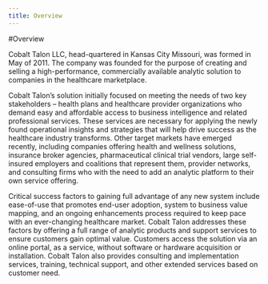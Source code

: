 ```yaml
---
title: Overview
---
```

#Overview

Cobalt Talon LLC, head-quartered in Kansas City Missouri, was formed in May of 2011.  The company was founded for the purpose of creating and selling a high-performance, commercially available analytic solution to companies in the healthcare marketplace.

Cobalt Talon’s solution initially focused on meeting the needs of two key stakeholders – health plans and healthcare provider organizations who demand easy and affordable access to business intelligence and related professional services.  These services are necessary for applying the newly found operational insights and strategies that will help drive success as the healthcare industry transforms.  Other target markets have emerged recently, including companies offering health and wellness solutions, insurance broker agencies, pharmaceutical clinical trial vendors, large self-insured employers and coalitions that represent them, provider networks, and consulting firms who with the need to add an analytic platform to their own service offering.   

Critical success factors to gaining full advantage of any new system include ease-of-use that promotes end-user adoption, system to business value mapping, and an ongoing enhancements process required to keep pace with an ever-changing healthcare market.  Cobalt Talon addresses these factors by offering a full range of analytic products and support services to ensure customers gain optimal value. Customers access the solution via an online portal, as a service, without software or hardware acquisition or installation.  Cobalt Talon also provides consulting and implementation services, training, technical support, and other extended services based on customer need.

